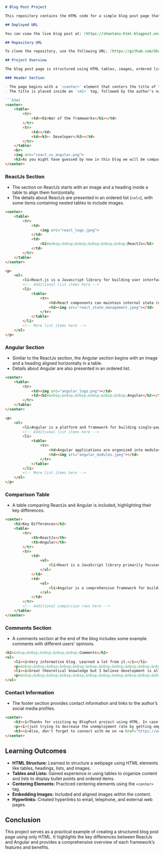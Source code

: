 ```markdown
# Blog Post Project

This repository contains the HTML code for a simple blog post page that compares two popular frontend frameworks: ReactJs and Angular. The page includes images, bullet points, tables, and hyperlinks. 

## Deployed URL

You can view the live blog post at: [https://shantanu-html-blogpost.onrender.com](https://shantanu-html-blogpost.onrender.com)

## Repository URL

To clone the repository, use the following URL: [https://github.com/ShantanuSrivastava14/BlogPost.git](https://github.com/ShantanuSrivastava14/BlogPost.git)

## Project Overview

The blog post page is structured using HTML tables, images, ordered lists, and unordered lists to present the comparison between ReactJs and Angular. Here are the main sections of the code:

### Header Section

- The page begins with a `<center>` element that centers the title of the blog post.
- The title is placed inside an `<h1>` tag, followed by the author’s name in an `<h3>` tag.

```html
<center>
    <table>
        <tr>
            <td><h1>War of the frameworks</h1></td>
        </tr>
        <tr>
            <td></td>
            <td><h3>- Developer</h3></td>
        </tr>
    </table>
    <br>
    <img src="react_vs_angular.png">
    <h3>As you might have guessed by now in this blog we will be comparing the two of the most popular frontend frameworks ReactJs and Angular</h3>
</center>
```

### ReactJs Section

- The section on ReactJs starts with an image and a heading inside a table to align them horizontally.
- The details about ReactJs are presented in an ordered list (`<ol>`), with some items containing nested tables to include images.

```html
<center>
    <table>
        <tr>
            <td>
                <img src="react_logo.jpeg">
            </td>
            <td>
                <h2>&nbsp;&nbsp;&nbsp;&nbsp;&nbsp;&nbsp;ReactJs</h2>
            </td>
        </tr>
    </table>
</center>

<p>
    <ol>
        <li>React.js is a Javascript library for building user interfaces, primarily for web applications.</li>
        <!-- Additional list items here -->
        <li>
            <table>
                <tr>
                    <td>React components can maintain internal state (data that changes over time). When the state changes, React automaticallly re-renders the affected components.</td>
                    <td><img src="react_state_management.jpeg"></td>
                </tr>
            </table>
        </li>
        <!-- More list items here -->
    </ol>
</p>
```

### Angular Section

- Similar to the ReactJs section, the Angular section begins with an image and a heading aligned horizontally in a table.
- Details about Angular are also presented in an ordered list.

```html
<center>
    <table>
        <tr>
            <td><img src="angular_logo.png"></td>
            <td><h2>&nbsp;&nbsp;&nbsp;&nbsp;&nbsp;&nbsp;Angular</h2></td>
        </tr>
    </table>
</center>

<p>
    <ol>
        <li>Angular is a platform and framework for building single-page client applications using HTML, CSS, and TypeScript.</li>
        <!-- Additional list items here -->
        <li>
            <table>
                <tr>
                    <td>Angular applications are organized into modules, which group related components, services, and other code. This modular structure makes the application easier to manage and scale.</td>
                    <td><img src="angular_modules.jpeg"></td>
                </tr>
            </table>
        </li>
        <!-- More list items here -->
    </ol>
</p>
```

### Comparison Table

- A table comparing ReactJs and Angular is included, highlighting their key differences.

```html
<center>
    <h2>Key Differences</h2>
    <table>
        <tr>
            <th>ReactJs</th>
            <th>Angular</th>
        </tr>
        <tr>
            <td>
                <ul>
                    <li>React is a JavaScript library primarily focused on building user interfaces.</li>
                </ul>
            </td>
            <td>
                <ul>
                    <li>Angular is a comprehensive framework for building single-page applications.</li>
                </ul>
            </td>
        </tr>
        <!-- Additional comparison rows here -->
    </table>
</center>
```

### Comments Section

- A comments section at the end of the blog includes some example comments with different users' opinions.

```html
<h2>&nbsp;&nbsp;&nbsp;&nbsp;&nbsp;Comments</h2>
<ul>
    <li><i>Very informative blog. Learned a lot from it.</i></li>
    <p>&nbsp;&nbsp;&nbsp;&nbsp;&nbsp;&nbsp;&nbsp;&nbsp;&nbsp;&nbsp;&nbsp;&nbsp;&nbsp;&nbsp;&nbsp;&nbsp;&nbsp;&nbsp;&nbsp;&nbsp;&nbsp;&nbsp;&nbsp;&nbsp;&nbsp;&nbsp;&nbsp;&nbsp;&nbsp;&nbsp;&nbsp;&nbsp;&nbsp;&nbsp;&nbsp;&nbsp;&nbsp;&nbsp;&nbsp;&nbsp;&nbsp;&nbsp;&nbsp;&nbsp;&nbsp;&nbsp;&nbsp;&nbsp;&nbsp;&nbsp;&nbsp;&nbsp;&nbsp;&nbsp;&nbsp;&nbsp;&nbsp;&nbsp;&nbsp;&nbsp;&nbsp;&nbsp;&nbsp;&nbsp;&nbsp;&nbsp;- anonymous</p>
    <li><i>Great theoretical knowledge but I believe development is all about practical experience and one can only know the best after experimenting with both</i></li>
    <p>&nbsp;&nbsp;&nbsp;&nbsp;&nbsp;&nbsp;&nbsp;&nbsp;&nbsp;&nbsp;&nbsp;&nbsp;&nbsp;&nbsp;&nbsp;&nbsp;&nbsp;&nbsp;&nbsp;&nbsp;&nbsp;&nbsp;&nbsp;&nbsp;&nbsp;&nbsp;&nbsp;&nbsp;&nbsp;&nbsp;&nbsp;&nbsp;&nbsp;&nbsp;&nbsp;&nbsp;&nbsp;&nbsp;&nbsp;&nbsp;&nbsp;&nbsp;&nbsp;&nbsp;&nbsp;&nbsp;&nbsp;&nbsp;&nbsp;&nbsp;&nbsp;&nbsp;&nbsp;&nbsp;&nbsp;&nbsp;&nbsp;&nbsp;&nbsp;&nbsp;&nbsp;&nbsp;&nbsp;&nbsp;&nbsp;&nbsp;- coder1442</p>
</ul>
```

### Contact Information

- The footer section provides contact information and links to the author’s social media profiles.

```html
<center>
    <h3><i>Thanks for visiting my BlogPost project using HTML. In case you liked what you saw, you can contact me through my <strong><a href="mailto:work.shasri@gmail.com">email id</a></strong> or can call or message me at <strong><a href="tel:+917985691707">contact number</a></strong> or have my <a href="https://drive.google.com/file/d/1p6WhSic6XAgbilJriTv1bgtLeNwEVfyo/view?usp=sharing">resume</a> and refer me somewhere for a job.</i></h3>
    <p><i>(just trying to decrease the unemployment rate by getting employed)</i></p>
    <h3><i>Also, don't forget to connect with me on <a href="https://www.linkedin.com/in/shantanu-srivastava-4740a5190/">LinkedIn</a>, <a href="https://github.com/ShantanuSrivastava14">GitHub</a>, and <a href="https://twitter.com/TechVrittikar">X</a></i></h3>
</center>
```

## Learning Outcomes

- **HTML Structure:** Learned to structure a webpage using HTML elements like tables, headings, lists, and images.
- **Tables and Lists:** Gained experience in using tables to organize content and lists to display bullet points and ordered items.
- **Centering Elements:** Practiced centering elements using the `<center>` tag.
- **Embedding Images:** Included and aligned images within the content.
- **Hyperlinks:** Created hyperlinks to email, telephone, and external web pages.

## Conclusion

This project serves as a practical example of creating a structured blog post page using only HTML. It highlights the key differences between ReactJs and Angular and provides a comprehensive overview of each framework’s features and benefits.
```
